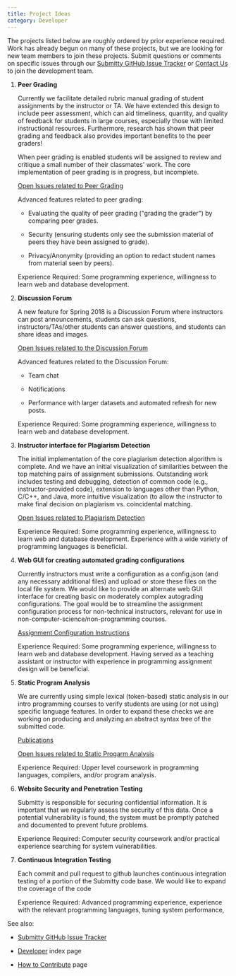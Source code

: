 ```yaml
---
title: Project Ideas
category: Developer
---
```



The projects listed below are roughly ordered by prior experience
required.  Work has already begun on many of these projects, but we
are looking for new team members to join these projects.  Submit
questions or comments on specific issues through our
[Submitty GitHub Issue Tracker](https://github.com/Submitty/Submitty/issues)
or [Contact Us](http://submitty.org/index) to join the
development team.


1. **Peer Grading**   

   Currently we facilitate detailed rubric manual grading of student
   assignments by the instructor or TA.  We have extended this design
   to include peer assessment, which can aid timeliness, quantity, and
   quality of feedback for students in large courses, especially those
   with limited instructional resources.  Furthermore, research has
   shown that peer grading and feedback also provides important
   benefits to the peer graders!

   When peer grading is enabled students will be assigned to review
   and critique a small number of their classmates' work.  The
   core implementation of peer grading is in progress, but incomplete.

   [Open Issues related to Peer Grading](https://github.com/Submitty/Submitty/issues?utf8=%E2%9C%93&q=is%3Aissue+is%3Aopen+peer)

   Advanced features related to peer grading:

   * Evaluating the quality of peer grading ("grading the grader") by
     comparing peer grades.

   * Security (ensuring students only see the submission material of
     peers they have been assigned to grade).

   * Privacy/Anonymity (providing an option to redact student names
     from material seen by peers).

   Experience Required: Some programming experience, willingness to
   learn web and database development.


2. **Discussion Forum**

   A new feature for Spring 2018 is a Discussion Forum where
   instructors can post announcements, students can ask questions,
   instructors/TAs/other students can answer questions, and students can
   share ideas and images.  

   [Open Issues related to the Discussion Forum](https://github.com/Submitty/Submitty/issues?utf8=%E2%9C%93&q=is%3Aissue+is%3Aopen+forum)

   Advanced features related to the Discussion Forum:

   * Team chat

   * Notifications

   * Performance with larger datasets and automated refresh for new posts.

   Experience Required: Some programming experience, willingness to
   learn web and database development. 


3. **Instructor interface for Plagiarism Detection**

   The initial implementation of the core plagiarism detection
   algorithm is complete.  And we have an initial visualization of
   similarities between the top matching pairs of assignment
   submissions.  Outstanding work includes testing and debugging,
   detection of common code (e.g., instructor-provided code),
   extension to languages other than Python, C/C++, and Java, more
   intuitive visualization (to allow the instructor to make final
   decision on plagiarism vs. coincidental matching.

   [Open Issues related to Plagiarism Detection](https://github.com/Submitty/Submitty/issues?utf8=%E2%9C%93&q=is%3Aissue+is%3Aopen+plagiarism)

   Experience Required: Some programming experience, willingness to
   learn web and database development.  Experience with a wide variety
   of programming languages is beneficial.


4. **Web GUI for creating automated grading configurations**

   Currently instructors must write a configuration as a config.json
   (and any necessary additional files) and upload or store these
   files on the local file system.  We would like to provide an
   alternate web GUI interface for creating basic on moderately
   complex autograding configurations.  The goal would be to
   streamline the assignment configuration process for non-technical
   instructors, relevant for use in
   non-computer-science/non-programming courses.
   
   [Assignment Configuration Instructions](http://submitty.org/instructor/assignment_configuration)

   Experience Required: Some programming experience, willingness to
   learn web and database development.  Having served as a teaching
   assistant or instructor with experience in programming assignment
   design will be beneficial.
   

5. **Static Program Analysis**

   We are currently using simple lexical (token-based) static analysis
   in our intro programming courses to verify students are using (or
   not using) specific language features.  In order to expand these
   checks we are working on producing and analyzing an abstract syntax
   tree of the submitted code.

   [Publications](http://submitty.org/publications/)

   [Open Issues related to Static Progarm Analysis](https://github.com/Submitty/Submitty/issues?q=is%3Aissue+is%3Aopen+static+analysis+label%3A%22static+program+analysis%22)

   Experience Required: Upper level coursework in programming
   languages, compilers, and/or program analysis.
   

6. **Website Security and Penetration Testing**

   Submitty is responsible for securing confidential information.  It
   is important that we regularly assess the security of this data.
   Once a potential vulnerability is found, the system must be
   promptly patched and documented to prevent future problems.

   Experience Required: Computer security coursework and/or practical
   experience searching for system vulnerabilities.


7. **Continuous Integration Testing**

   Each commit and pull request to github launches continuous
   integration testing of a portion of the Submitty code base.  We
   would like to expand the coverage of the code

   Experience Required: Advanced programming experience, experience
   with the relevant programming languages, tuning system performance, 




See also:

* [Submitty GitHub Issue Tracker](https://github.com/Submitty/Submitty/issues)

* [Developer](index) index page

* [How to Contribute](how_to_contribute) page


